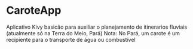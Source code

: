# CaroteApp
Aplicativo Kivy basicão para auxiliar o planejamento de itinerarios fluviais (atualmente só na Terra do Meio, Pará)
Nota: No Pará, um carote é um recipiente para o transporte de água ou combustível
